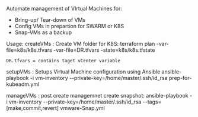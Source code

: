 Automate management of VIrtual Machines for:
- Bring-up/ Tear-down of VMs
- Config VMs in prepartion for SWARM or K8S
- Snap-VMs as a backup


Usage:
createVMs : Create VM folder
	for K8S:
	terraform plan -var-file=k8s/k8s.tfvars -var-file=DR.tfvars -state=k8s/k8s.tfstate


	DR.tfvars = contains taget vCenter variable

setupVMs :  Setups Virtual Machine configuration using Ansible
	ansible-playbook -i vm-inventory --private-key=/home/master/.ssh/id_rsa prep-for-kubeadm.yml


manageVMs : post create managemnet
	create snapshot:
	ansible-playbook -i vm-inventory --private-key=/home/master/.ssh/id_rsa --tags=[make,commit,revert] vmware-Snap.yml



